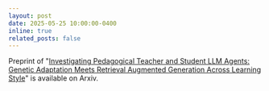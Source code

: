 ```yaml
---
layout: post
date: 2025-05-25 10:00:00-0400
inline: true
related_posts: false
---
```


Preprint of "[Investigating Pedagogical Teacher and Student LLM Agents: Genetic Adaptation Meets Retrieval Augmented Generation Across Learning Style](https://arxiv.org/abs/2505.19173)" is available on Arxiv.
